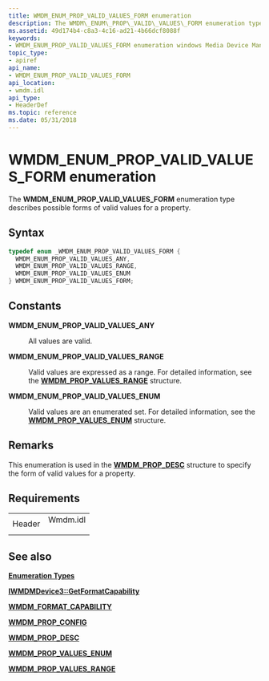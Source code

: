 ```yaml
---
title: WMDM_ENUM_PROP_VALID_VALUES_FORM enumeration
description: The WMDM\_ENUM\_PROP\_VALID\_VALUES\_FORM enumeration type describes possible forms of valid values for a property.
ms.assetid: 49d174b4-c8a3-4c16-ad21-4b66dcf8088f
keywords:
- WMDM_ENUM_PROP_VALID_VALUES_FORM enumeration windows Media Device Manager
topic_type:
- apiref
api_name:
- WMDM_ENUM_PROP_VALID_VALUES_FORM
api_location:
- wmdm.idl
api_type:
- HeaderDef
ms.topic: reference
ms.date: 05/31/2018
---
```


# WMDM\_ENUM\_PROP\_VALID\_VALUES\_FORM enumeration

The **WMDM\_ENUM\_PROP\_VALID\_VALUES\_FORM** enumeration type describes possible forms of valid values for a property.

## Syntax


```C++
typedef enum _WMDM_ENUM_PROP_VALID_VALUES_FORM { 
  WMDM_ENUM_PROP_VALID_VALUES_ANY,
  WMDM_ENUM_PROP_VALID_VALUES_RANGE,
  WMDM_ENUM_PROP_VALID_VALUES_ENUM
} WMDM_ENUM_PROP_VALID_VALUES_FORM;
```



## Constants

<dl> <dt>

<span id="WMDM_ENUM_PROP_VALID_VALUES_ANY"></span><span id="wmdm_enum_prop_valid_values_any"></span>**WMDM\_ENUM\_PROP\_VALID\_VALUES\_ANY**
</dt> <dd>

All values are valid.

</dd> <dt>

<span id="WMDM_ENUM_PROP_VALID_VALUES_RANGE"></span><span id="wmdm_enum_prop_valid_values_range"></span>**WMDM\_ENUM\_PROP\_VALID\_VALUES\_RANGE**
</dt> <dd>

Valid values are expressed as a range. For detailed information, see the [**WMDM\_PROP\_VALUES\_RANGE**](wmdm-prop-values-range.md) structure.

</dd> <dt>

<span id="WMDM_ENUM_PROP_VALID_VALUES_ENUM"></span><span id="wmdm_enum_prop_valid_values_enum"></span>**WMDM\_ENUM\_PROP\_VALID\_VALUES\_ENUM**
</dt> <dd>

Valid values are an enumerated set. For detailed information, see the [**WMDM\_PROP\_VALUES\_ENUM**](wmdm-prop-values-enum.md) structure.

</dd> </dl>

## Remarks

This enumeration is used in the [**WMDM\_PROP\_DESC**](wmdm-prop-desc.md) structure to specify the form of valid values for a property.

## Requirements



|                   |                                                                                     |
|-------------------|-------------------------------------------------------------------------------------|
| Header<br/> | <dl> <dt>Wmdm.idl</dt> </dl> |



## See also

<dl> <dt>

[**Enumeration Types**](enumeration-types.md)
</dt> <dt>

[**IWMDMDevice3::GetFormatCapability**](/windows/desktop/api/mswmdm/nf-mswmdm-iwmdmdevice3-getformatcapability)
</dt> <dt>

[**WMDM\_FORMAT\_CAPABILITY**](wmdm-format-capability.md)
</dt> <dt>

[**WMDM\_PROP\_CONFIG**](wmdm-prop-config.md)
</dt> <dt>

[**WMDM\_PROP\_DESC**](wmdm-prop-desc.md)
</dt> <dt>

[**WMDM\_PROP\_VALUES\_ENUM**](wmdm-prop-values-enum.md)
</dt> <dt>

[**WMDM\_PROP\_VALUES\_RANGE**](wmdm-prop-values-range.md)
</dt> </dl>

 

 





